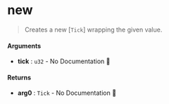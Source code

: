 # new

>  Creates a new [`Tick`] wrapping the given value.

#### Arguments

- **tick** : `u32` \- No Documentation 🚧

#### Returns

- **arg0** : `Tick` \- No Documentation 🚧